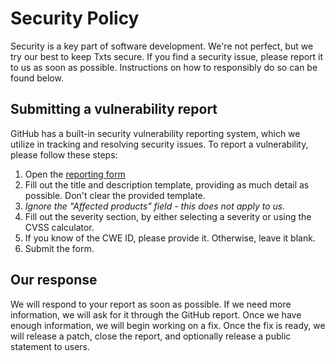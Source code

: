 ﻿# Security Policy

Security is a key part of software development. We're not perfect, but we try our best to keep Txts secure.
If you find a security issue, please report it to us as soon as possible. Instructions on how to responsibly
do so can be found below.

## Submitting a vulnerability report

GitHub has a built-in security vulnerability reporting system, which we utilize in tracking and resolving
security issues. To report a vulnerability, please follow these steps:

1. Open the [reporting form](https://github.com/txts-team/txts/security/advisories/new)
2. Fill out the title and description template, providing as much detail as possible. Don't clear the provided template.
3. *Ignore the "Affected products" field - this does not apply to us.*
4. Fill out the severity section, by either selecting a severity or using the CVSS calculator.
5. If you know of the CWE ID, please provide it. Otherwise, leave it blank.
6. Submit the form.

## Our response

We will respond to your report as soon as possible. If we need more information, we will ask for it through
the GitHub report. Once we have enough information, we will begin working on a fix. Once the fix is ready,
we will release a patch, close the report, and optionally release a public statement to users.